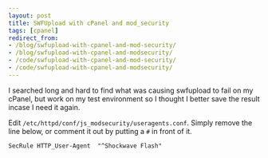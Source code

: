 ```yaml
---
layout: post
title: SWFUpload with cPanel and mod_security
tags: [cpanel]
redirect_from:
- /blog/swfupload-with-cpanel-and-mod-security/
- /blog/swfupload-with-cpanel-and-modsecurity/
- /code/swfupload-with-cpanel-and-mod-security/
- /code/swfupload-with-cpanel-and-modsecurity/
---
```

I searched long and hard to find what was causing swfupload to fail on my cPanel, but work on my test environment so I thought I better save the result incase I need it again.

<!--break-->

Edit `/etc/httpd/conf/js_modsecurity/useragents.conf`.  Simply remove the line below, or comment it out by putting a `#` in front of it.

```
SecRule HTTP_User-Agent  "^Shockwave Flash"
```
